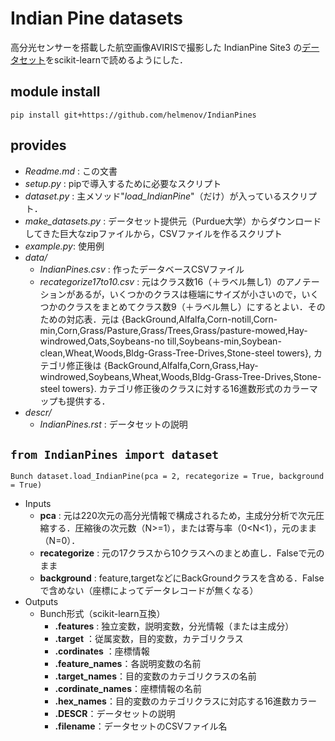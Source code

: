 # Indian Pine datasets

高分光センサーを搭載した航空画像AVIRISで撮影した IndianPine Site3 の[データセット]をscikit-learnで読めるようにした．

[データセット]:https://purr.purdue.edu/publications/1947/1

## module install

```{shell}
pip install git+https://github.com/helmenov/IndianPines
```

## provides

- *Readme.md* : この文書
- *setup.py* : pipで導入するために必要なスクリプト
- *dataset.py* : 主メソッド"*load_IndianPine*"（だけ）が入っているスクリプト．
- *make_datasets.py* : データセット提供元（Purdue大学）からダウンロードしてきた巨大なzipファイルから，CSVファイルを作るスクリプト
- *example.py*: 使用例
- *data/*
  - *IndianPines.csv* : 作ったデータベースCSVファイル
  - *recategorize17to10.csv* : 元はクラス数16（＋ラベル無し1）のアノテーションがあるが，いくつかのクラスは極端にサイズが小さいので，いくつかのクラスをまとめてクラス数9（＋ラベル無し）にするとよい．そのための対応表．元は {BackGround,Alfalfa,Corn-notill,Corn-min,Corn,Grass/Pasture,Grass/Trees,Grass/pasture-mowed,Hay-windrowed,Oats,Soybeans-no
till,Soybeans-min,Soybean-clean,Wheat,Woods,Bldg-Grass-Tree-Drives,Stone-steel towers}, カテゴリ修正後は {BackGround,Alfalfa,Corn,Grass,Hay-windrowed,Soybeans,Wheat,Woods,Bldg-Grass-Tree-Drives,Stone-steel towers}. カテゴリ修正後のクラスに対する16進数形式のカラーマップも提供する．
- *descr/*
  - *IndianPines.rst* : データセットの説明

## ```from IndianPines import dataset```

```{python}
Bunch dataset.load_IndianPine(pca = 2, recategorize = True, background = True)
```

- Inputs
  - **pca** : 元は220次元の高分光情報で構成されるため，主成分分析で次元圧縮する．圧縮後の次元数（N>=1），または寄与率（0<N<1），元のまま（N=0）．
  - **recategorize** : 元の17クラスから10クラスへのまとめ直し．Falseで元のまま
  - **background** : feature,targetなどにBackGroundクラスを含める．Falseで含めない（座標によってデータレコードが無くなる）
- Outputs
  - Bunch形式（scikit-learn互換）
    - **.features** : 独立変数，説明変数，分光情報（または主成分）
    - **.target** ：従属変数，目的変数，カテゴリクラス
    - **.cordinates** ：座標情報
    - **.feature_names**：各説明変数の名前
    - **.target_names**：目的変数のカテゴリクラスの名前
    - **.cordinate_names**：座標情報の名前
    - **.hex_names**：目的変数のカテゴリクラスに対応する16進数カラー
    - **.DESCR**：データセットの説明
    - **.filename**：データセットのCSVファイル名
